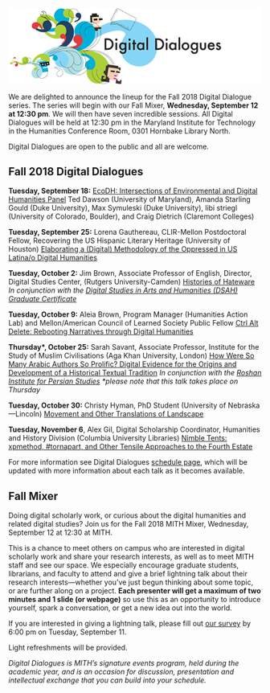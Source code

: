 ![Digital Dialogues](../../images/2009-12-header_digital-dialogues_wide.png)

We are delighted to announce the lineup for the Fall 2018 Digital Dialogue series. The series will begin with our Fall Mixer, **Wednesday, September 12 at 12:30 pm**. We will then have seven incredible sessions. All Digital Dialogues will be held at 12:30 pm in the Maryland Institute for Technology in the Humanities Conference Room, 0301 Hornbake Library North.

Digital Dialogues are open to the public and all are welcome.

## Fall 2018 Digital Dialogues

**Tuesday, September 18:** [EcoDH: Intersections of Environmental and Digital Humanities Panel](https://mith.umd.edu/dialogues/dd-fall-2018-ecodh-panel) Ted Dawson (University of Maryland), Amanda Starling Gould (Duke University), Max Symuleski (Duke University), libi striegl (University of Colorado, Boulder), and Craig Dietrich (Claremont Colleges)

**Tuesday, September 25:** Lorena Gauthereau, CLIR-Mellon Postdoctoral Fellow, Recovering the US Hispanic Literary Heritage (University of Houston) [Elaborating a (Digital) Methodology of the Oppressed in US Latina/o Digital Humanities](https://mith.umd.edu/dialogues/dd-fall-2018-lorena-gauthereau)

**Tuesday, October 2:** Jim Brown, Associate Professor of English, Director, Digital Studies Center, (Rutgers University-Camden) [Histories of Hateware](https://mith.umd.edu/dialogues/dd-fall-2018-jim-brown) _In conjunction with the [Digital Studies in Arts and Humanities (DSAH) Graduate Certificate](http://dsah.umd.edu)_

**Tuesday, October 9:** Aleia Brown, Program Manager (Humanities Action Lab) and Mellon/American Council of Learned Society Public Fellow [Ctrl Alt Delete: Rebooting Narratives through Digital Humanities](https://mith.umd.edu/dialogues/dd-fall-2018-aleia-brown)

**Thursday\*, October 25:** Sarah Savant, Associate Professor, Institute for the Study of Muslim Civilisations (Aga Khan University, London) [How Were So Many Arabic Authors So Prolific? Digital Evidence for the Origins and Development of a Historical Textual Tradition](https://mith.umd.edu/dialogues/dd-fall-2018-sarah-savant) _In conjunction with the [Roshan Institute for Persian Studies](http://sllc.umd.edu/persian) \*please note that this talk takes place on Thursday_

**Tuesday, October 30:** Christy Hyman, PhD Student (University of Nebraska—Lincoln) [Movement and Other Translations of Landscape](https://mith.umd.edu/dialogues/dd-fall-2018-christy-hyman)

**Tuesday, November 6**, Alex Gil, Digital Scholarship Coordinator, Humanities and History Division (Columbia University Libraries) [Nimble Tents: xpmethod, #tornapart, and Other Tensile Approaches to the Fourth Estate](https://mith.umd.edu/dialogues/dd-fall-2018-alex-gil)

For more information see Digital Dialogues [schedule page](http://mith.umd.edu/digital-dialogues/schedule/), which will be updated with more information about each talk as it becomes available.

## Fall Mixer

Doing digital scholarly work, or curious about the digital humanities and related digital studies? Join us for the Fall 2018 MITH Mixer, Wednesday, September 12 at 12:30 at MITH.

This is a chance to meet others on campus who are interested in digital scholarly work and share your research interests, as well as to meet MITH staff and see our space. We especially encourage graduate students, librarians, and faculty to attend and give a brief lightning talk about their research interests—whether you’ve just begun thinking about some topic, or are further along on a project. **Each presenter will get a maximum of two minutes and 1 slide (or webpage)** so use this as an opportunity to introduce yourself, spark a conversation, or get a new idea out into the world.

If you are interested in giving a lightning talk, please fill out [our survey](https://goo.gl/forms/HPZBITcpZuyBHSXx1) by 6:00 pm on Tuesday, September 11.

Light refreshments will be provided.

_Digital Dialogues is MITH’s signature events program, held during the academic year, and is an occasion for discussion, presentation and intellectual exchange that you can build into your schedule._